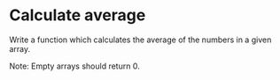 # Calculate average

Write a function which calculates the average of the numbers in a given array.

Note: Empty arrays should return 0.
